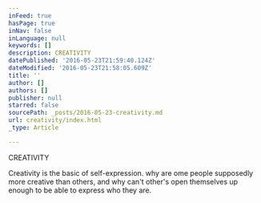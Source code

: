 ```yaml
---
inFeed: true
hasPage: true
inNav: false
inLanguage: null
keywords: []
description: CREATIVITY
datePublished: '2016-05-23T21:59:40.124Z'
dateModified: '2016-05-23T21:58:05.609Z'
title: ''
author: []
authors: []
publisher: null
starred: false
sourcePath: _posts/2016-05-23-creativity.md
url: creativity/index.html
_type: Article

---
```

CREATIVITY

Creativity is the basic of self-expression. why are ome people supposedly more creative than others, and why can't other's open themselves up enough to be able to express who they are.